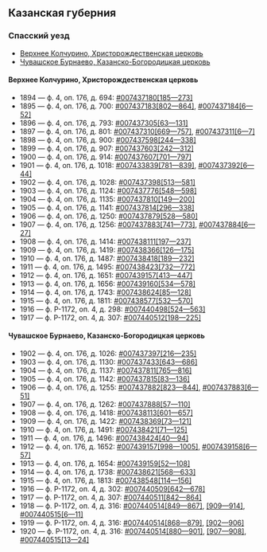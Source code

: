 ## Казанская губерния

### Спасский уезд

- [Верхнее Колчурино, Христорождественская церковь](#Верхнее-Колчурино-Христорождественская-церковь)
- [Чувашское Бурнаево, Казанско-Богородицкая церковь](#Чувашское-Бурнаево-Казанско-Богородицкая-церковь)

#### Верхнее Колчурино, Христорождественская церковь

- 1894 — ф. 4, оп. 176, д. 694: [#007437180[185—273]](https://www.familysearch.org/search/film/007437180?i=184)
- 1895 — ф. 4, оп. 176, д. 700: [#007437183[802—864]](https://www.familysearch.org/search/film/007437183?i=801), [#007437184[6—52]](https://www.familysearch.org/search/film/007437184?i=5)
- 1896 — ф. 4, оп. 176, д. 793: [#007437305[63—131]](https://www.familysearch.org/search/film/007437305?i=62)
- 1897 — ф. 4, оп. 176, д. 801: [#007437310[669—757]](https://www.familysearch.org/search/film/007437310?i=668), [#007437311[6—7]](https://www.familysearch.org/search/film/007437311?i=5)
- 1898 — ф. 4, оп. 176, д. 900: [#007437598[244—338]](https://www.familysearch.org/search/film/007437598?i=243)
- 1899 — ф. 4, оп. 176, д. 907: [#007437603[242—312]](https://www.familysearch.org/search/film/007437603?i=241)
- 1900 — ф. 4, оп. 176, д. 914: [#007437607[701—797]](https://www.familysearch.org/search/film/007437607?i=700)
- 1901 — ф. 4, оп. 176, д. 1018: [#007433839[781—839]](https://www.familysearch.org/search/film/007433839?i=780), [#007437392[6—44]](https://www.familysearch.org/search/film/007437392?i=5)
- 1902 — ф. 4, оп. 176, д. 1028: [#007437398[513—581]](https://www.familysearch.org/search/film/007437398?i=512)
- 1903 — ф. 4, оп. 176, д. 1124: [#007437776[548—598]](https://www.familysearch.org/search/film/007437776?i=547)
- 1904 — ф. 4, оп. 176, д. 1135: [#007437810[149—200]](https://www.familysearch.org/search/film/007437810?i=148)
- 1905 — ф. 4, оп. 176, д. 1141: [#007437814[296—338]](https://www.familysearch.org/search/film/007437814?i=295)
- 1906 — ф. 4, оп. 176, д. 1250: [#007437879[528—580]](https://www.familysearch.org/search/film/007437879?i=527)
- 1907 — ф. 4, оп. 176, д. 1256: [#007437883[741—773]](https://www.familysearch.org/search/film/007437883?i=740), [#007437884[6—27]](https://www.familysearch.org/search/film/007437884?i=5)
- 1908 — ф. 4, оп. 176, д. 1414: [#007438111[197—237]](https://www.familysearch.org/search/film/007438111?i=196)
- 1909 — ф. 4, оп. 176, д. 1419: [#007438366[126—175]](https://www.familysearch.org/search/film/007438366?i=125)
- 1910 — ф. 4, оп. 176, д. 1487: [#007438418[189—232]](https://www.familysearch.org/search/film/007438418?i=188)
- 1911 — ф. 4, оп. 176, д. 1495: [#007438423[732—772]](https://www.familysearch.org/search/film/007438423?i=731)
- 1912 — ф. 4, оп. 176, д. 1651: [#007439157[413—447]](https://www.familysearch.org/search/film/007439157?i=412)
- 1913 — ф. 4, оп. 176, д. 1656: [#007439160[534—578]](https://www.familysearch.org/search/film/007439160?i=533)
- 1914 — ф. 4, оп. 176, д. 1743: [#007438624[85—128]](https://www.familysearch.org/search/film/007438624?i=84)
- 1915 — ф. 4, оп. 176, д. 1811: [#007438577[532—570]](https://www.familysearch.org/search/film/007438577?i=531)
- 1916 — ф. Р-1172, оп. 4, д. 298: [#007440498[524—563]](https://www.familysearch.org/search/film/007440498?i=523)
- 1917 — ф. Р-1172, оп. 4, д. 307: [#007440512[198—225]](https://www.familysearch.org/search/film/007440512?i=197)

#### Чувашское Бурнаево, Казанско-Богородицкая церковь

- 1902 — ф. 4, оп. 176, д. 1026: [#007437397[216—235]](https://www.familysearch.org/search/film/007437397?i=215)
- 1903 — ф. 4, оп. 176, д. 1130: [#007437433[643—686]](https://www.familysearch.org/search/film/007437433?i=642)
- 1904 — ф. 4, оп. 176, д. 1137: [#007437811[765—816]](https://www.familysearch.org/search/film/007437811?i=764)
- 1905 — ф. 4, оп. 176, д. 1142: [#007437815[83—136]](https://www.familysearch.org/search/film/007437815?i=82)
- 1906 — ф. 4, оп. 176, д. 1255: [#007437882[823—844]](https://www.familysearch.org/search/film/007437882?i=822), [#007437883[6—51]](https://www.familysearch.org/search/film/007437883?i=5)
- 1907 — ф. 4, оп. 176, д. 1262: [#007437888[57—110]](https://www.familysearch.org/search/film/007437888?i=56)
- 1908 — ф. 4, оп. 176, д. 1418: [#007438113[601—657]](https://www.familysearch.org/search/film/007438113?i=600)
- 1909 — ф. 4, оп. 176, д. 1422: [#007438369[73—121]](https://www.familysearch.org/search/film/007438369?i=72)
- 1910 — ф. 4, оп. 176, д. 1491: [#007438421[71—125]](https://www.familysearch.org/search/film/007438421?i=70)
- 1911 — ф. 4, оп. 176, д. 1496: [#007438424[40—94]](https://www.familysearch.org/search/film/007438424?i=39)
- 1912 — ф. 4, оп. 176, д. 1652: [#007439157[998—1005]](https://www.familysearch.org/search/film/007439157?i=997), [#007439158[6—57]](https://www.familysearch.org/search/film/007439158?i=5)
- 1913 — ф. 4, оп. 176, д. 1654: [#007439159[52—108]](https://www.familysearch.org/search/film/007439159?i=51)
- 1914 — ф. 4, оп. 176, д. 1738: [#007438621[568—633]](https://www.familysearch.org/search/film/007438621?i=567)
- 1915 — ф. 4, оп. 176, д. 1813: [#007438548[114—156]](https://www.familysearch.org/search/film/007438548?i=113)
- 1916 — ф. Р-1172, оп. 4, д. 302: [#007440509[642—678]](https://www.familysearch.org/search/film/007440509?i=641)
- 1917 — ф. Р-1172, оп. 4, д. 307: [#007440511[842—864]](https://www.familysearch.org/search/film/007440511?i=841)
- 1918 — ф. Р-1172, оп. 4, д. 316: [#007440514[849—867]](https://www.familysearch.org/search/film/007440514?i=848), [[909—914]](https://www.familysearch.org/search/film/007440514?i=908), [#007440515[6—11]](https://www.familysearch.org/search/film/007440515?i=5)
- 1919 — ф. Р-1172, оп. 4, д. 316: [#007440514[868—879]](https://www.familysearch.org/search/film/007440514?i=867), [[902—906]](https://www.familysearch.org/search/film/007440514?i=901)
- 1920 — ф. Р-1172, оп. 4, д. 316: [#007440514[880—901]](https://www.familysearch.org/search/film/007440514?i=879), [[907—908]](https://www.familysearch.org/search/film/007440514?i=906), [#007440515[13—24]](https://www.familysearch.org/search/film/007440515?i=12)


